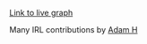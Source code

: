 [Link to live graph](http://tgrrtt.github.io/pairing-graph)

Many IRL contributions by [Adam H](http://github.com/adzample)
